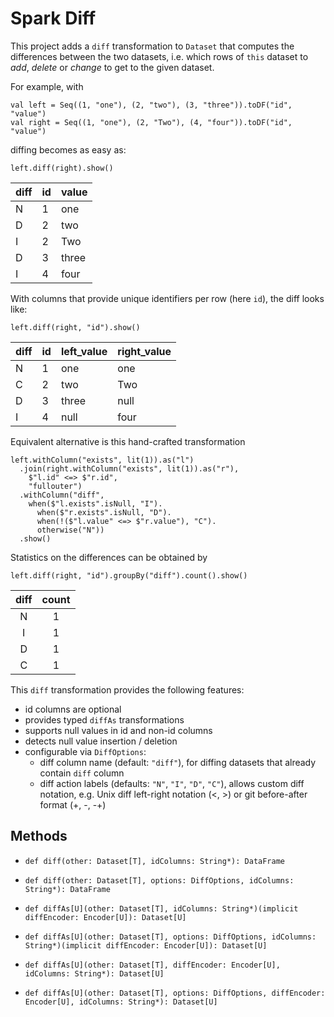 # Spark Diff

This project adds a `diff` transformation to `Dataset` that computes the differences between the
two datasets, i.e. which rows of `this` dataset to _add_, _delete_ or _change_ to get to the given
dataset.

For example, with
```
val left = Seq((1, "one"), (2, "two"), (3, "three")).toDF("id", "value")
val right = Seq((1, "one"), (2, "Two"), (4, "four")).toDF("id", "value")
```
diffing becomes as easy as:
```
left.diff(right).show()
```
|diff| id|value|
|----|---|-----|
|   N|  1|  one|
|   D|  2|  two|
|   I|  2|  Two|
|   D|  3|three|
|   I|  4| four|

With columns that provide unique identifiers per row (here `id`), the diff looks like:
```
left.diff(right, "id").show()
```
|diff| id|left_value|right_value|
|----|---|----------|-----------|
|   N|  1|       one|        one|
|   C|  2|       two|        Two|
|   D|  3|     three|       null|
|   I|  4|      null|       four|


Equivalent alternative is this hand-crafted transformation
```
left.withColumn("exists", lit(1)).as("l")
  .join(right.withColumn("exists", lit(1)).as("r"),
    $"l.id" <=> $"r.id",
    "fullouter")
  .withColumn("diff",
    when($"l.exists".isNull, "I").
      when($"r.exists".isNull, "D").
      when(!($"l.value" <=> $"r.value"), "C").
      otherwise("N"))
  .show()
```

Statistics on the differences can be obtained by
```
left.diff(right, "id").groupBy("diff").count().show()
```

| diff | count |
|:----:|:-----:|
|     N|      1|
|     I|      1|
|     D|      1|
|     C|      1|

This `diff` transformation provides the following features:
* id columns are optional
* provides typed `diffAs` transformations
* supports null values in id and non-id columns
* detects null value insertion / deletion
* configurable via `DiffOptions`:
  * diff column name (default: `"diff"`), for diffing datasets that already contain `diff` column
  * diff action labels (defaults: `"N"`, `"I"`, `"D"`, `"C"`), allows custom diff notation,
e.g. Unix diff left-right notation (<, >) or git before-after format (+, -, -+)

## Methods

* `def diff(other: Dataset[T], idColumns: String*): DataFrame`
* `def diff(other: Dataset[T], options: DiffOptions, idColumns: String*): DataFrame`


* `def diffAs[U](other: Dataset[T], idColumns: String*)(implicit diffEncoder: Encoder[U]): Dataset[U]`
* `def diffAs[U](other: Dataset[T], options: DiffOptions, idColumns: String*)(implicit diffEncoder: Encoder[U]): Dataset[U]`
* `def diffAs[U](other: Dataset[T], diffEncoder: Encoder[U], idColumns: String*): Dataset[U]`
* `def diffAs[U](other: Dataset[T], options: DiffOptions, diffEncoder: Encoder[U], idColumns: String*): Dataset[U]`
